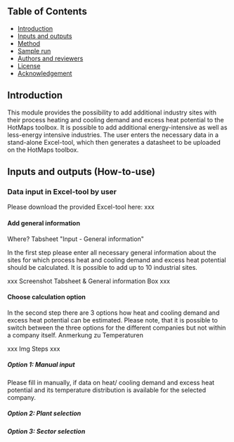## Table of Contents
* [Introduction](#introduction)
* [Inputs and outputs](#inputs-and-outputs)
* [Method](#method)
* [Sample run](#sample-run)
* [Authors and reviewers](#authors-and-reviewers)
* [License](#license)
* [Acknowledgement](#acknowledgement)

## Introduction
This module provides the possibility to add additional industry sites with their process heating and cooling demand and excess heat potential to the HotMaps toolbox. It is possible to add additional energy-intensive as well as less-energy intensive industries. The user enters the necessary data in a stand-alone Excel-tool, which then generates a datasheet to be uploaded on the HotMaps toolbox.   

## Inputs and outputs (How-to-use)

### Data input in Excel-tool by user

Please download the provided Excel-tool here: xxx

#### Add general information
Where? Tabsheet "Input - General information"

In the first step please enter all necessary general information about the sites for which process heat and cooling demand and excess heat potential should be calculated. It is possible to add up to 10 industrial sites. 

xxx Screenshot Tabsheet & General information Box xxx

#### Choose calculation option

In the second step there are 3 options how heat and cooling demand and excess heat potential can be estimated. Please note, that it is possible to switch between the three options for the different companies but not within a company itself.
Anmerkung zu Temperaturen

xxx Img Steps xxx

##### Option 1: Manual input
Please fill in manually, if data on heat/ cooling demand and excess heat potential and its temperature distribution is available for the selected company.


##### Option 2: Plant selection

##### Option 3: Sector selection